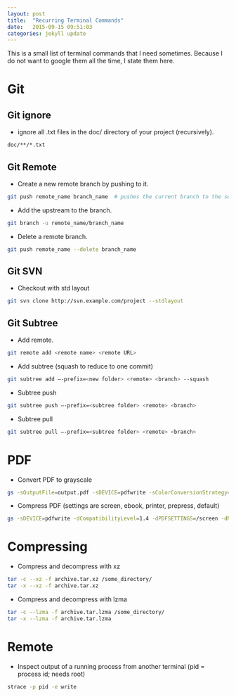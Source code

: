 ```yaml
---
layout: post
title:  "Recurring Terminal Commands"
date:   2015-09-15 09:51:03
categories: jekyll update
---
```

This is a small list of terminal commands that I need sometimes. 
Because I do not want to google them all the time, I state them here.


# Git

## Git ignore

* ignore all .txt files in the doc/ directory of your project (recursively).
```bash
doc/**/*.txt
```
## Git Remote

* Create a new remote branch by pushing to it.

```bash
git push remote_name branch_name  # pushes the current branch to the server remote_name with branch_name
```

* Add the upstream to the branch.

```bash
git branch -u remote_name/branch_name
```

* Delete a remote branch.

```bash
git push remote_name --delete branch_name
```

## Git SVN

* Checkout with std layout 

```bash
git svn clone http://svn.example.com/project --stdlayout
```


## Git Subtree

* Add remote.

```bash
git remote add <remote name> <remote URL>
```

* Add subtree (squash to reduce to one commit)

```bash
git subtree add –-prefix=<new folder> <remote> <branch> --squash
```

* Subtree push

```bash
git subtree push –-prefix=<subtree folder> <remote> <branch>
```

* Subtree pull

```bash
git subtree pull –-prefix=<subtree folder> <remote> <branch>
```


# PDF

* Convert PDF to grayscale

```bash 
gs -sOutputFile=output.pdf -sDEVICE=pdfwrite -sColorConversionStrategy=Gray -dProcessColorModel=/DeviceGray -dCompatibiltyLevel=1.4 -dNOPAUSE -dBATCH input.pdf
```

* Compress PDF (settings are screen, ebook, printer, prepress, default)

```bash
gs -sDEVICE=pdfwrite -dCompatibilityLevel=1.4 -dPDFSETTINGS=/screen -dNOPAUSE -dQUIET -dBATCH -sOutputFile=output.pdf input.pdf
```


# Compressing

* Compress and decompress with xz

```bash
tar -c --xz -f archive.tar.xz /some_directory/
tar -x --xz -f archive.tar.xz 
```

* Compress and decompress with lzma

```bash
tar -c --lzma -f archive.tar.lzma /some_directory/
tar -x --lzma -f archive.tar.lzma 
```

# Remote

* Inspect output of a running process from another terminal (pid = process id; needs root)

```bash
strace -p pid -e write
```
